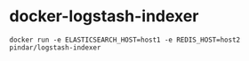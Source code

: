 # docker-logstash-indexer

```
docker run -e ELASTICSEARCH_HOST=host1 -e REDIS_HOST=host2
pindar/logstash-indexer
```
